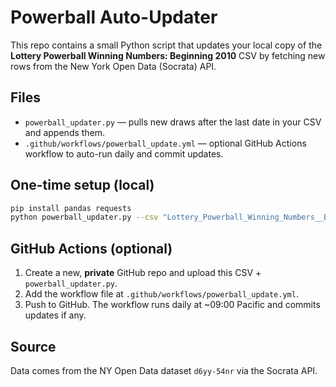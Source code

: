 # Powerball Auto-Updater

This repo contains a small Python script that updates your local copy of the
**Lottery Powerball Winning Numbers: Beginning 2010** CSV by fetching new rows
from the New York Open Data (Socrata) API.

## Files
- `powerball_updater.py` — pulls new draws after the last date in your CSV and appends them.
- `.github/workflows/powerball_update.yml` — optional GitHub Actions workflow to auto-run daily and commit updates.

## One-time setup (local)
```bash
pip install pandas requests
python powerball_updater.py --csv "Lottery_Powerball_Winning_Numbers__Beginning_2010 (2).csv"
```

## GitHub Actions (optional)
1. Create a new, **private** GitHub repo and upload this CSV + `powerball_updater.py`.
2. Add the workflow file at `.github/workflows/powerball_update.yml`.
3. Push to GitHub. The workflow runs daily at ~09:00 Pacific and commits updates if any.

## Source
Data comes from the NY Open Data dataset `d6yy-54nr` via the Socrata API.
